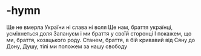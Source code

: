 ﻿# -hymn
Ще не вмерла України ні слава ні воля
Ще нам, браття українці, усміхнеться доля
Запануєм і ми браття у своїй сторонці
І покажем, що ми, браття, козацького роду. 
Станем, браття, в бій кривавий від Сяну до Дону,
Душу, тілі ми положем за нашу свободу
